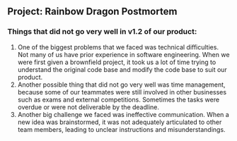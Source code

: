 ## Project: Rainbow Dragon Postmortem
### **Things that did not go very well in v1.2 of our product:** 
1. One of the biggest problems that we faced was technical difficulties. Not many of us have prior experience in software engineering. 
When we were first given a brownfield project, it took us a lot of time trying to understand the original code base and modify the code base to suit our product.
2. Another possible thing that did not go very well was time management, because some of our teammates were still involved in other businesses such as exams and external competitions. 
Sometimes the tasks were overdue or were not deliverable by the deadline.
3. Another big challenge we faced was ineffective communication. When a new idea was brainstormed, it was not adequately articulated to other team members, 
leading to unclear instructions and misunderstandings. 

